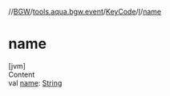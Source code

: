 //[BGW](../../../../index.md)/[tools.aqua.bgw.event](../../index.md)/[KeyCode](../index.md)/[I](index.md)/[name](name.md)



# name  
[jvm]  
Content  
val [name](name.md): [String](https://kotlinlang.org/api/latest/jvm/stdlib/kotlin/-string/index.html)  



